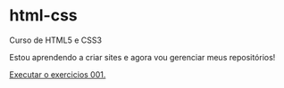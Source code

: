 # html-css
 Curso de HTML5 e CSS3

Estou aprendendo a criar sites e agora vou gerenciar meus repositórios!

<a href="https://higorsalessilva.github.io/html-css/exercicios/ex001/index.html"> Executar o exercicios 001.</a>
